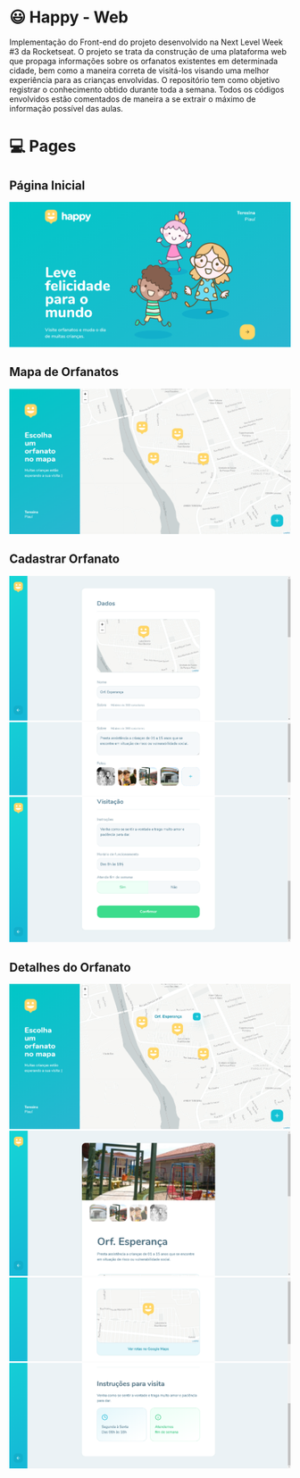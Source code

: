 # :smiley: Happy - Web

Implementação do Front-end do projeto desenvolvido na Next Level Week #3 da Rocketseat. O projeto se trata da construção de uma plataforma web que propaga informações sobre os orfanatos existentes em determinada cidade, bem como a maneira correta de visitá-los visando uma melhor experiência para as crianças envolvidas.
O repositório tem como objetivo registrar o conhecimento obtido durante toda a semana. Todos os códigos envolvidos estão comentados de maneira a se extrair o máximo de informação possível das aulas.

# :computer: Pages

## Página Inicial
![Screenshot](src/assets/prints/Landing.PNG)

## Mapa de Orfanatos
![Screenshot](src/assets/prints/OrphanagesMap_01.PNG)

## Cadastrar Orfanato
![Screenshot](src/assets/prints/CreateOrphanage_01.PNG)
![Screenshot](src/assets/prints/CreateOrphanage_02.PNG)
![Screenshot](src/assets/prints/CreateOrphanage_03.PNG)

## Detalhes do Orfanato
![Screenshot](src/assets/prints/OrphanagesMap_02.PNG)
![Screenshot](src/assets/prints/OrphanagesDetails_01.PNG)
![Screenshot](src/assets/prints/OrphanagesDetails_02.PNG)
![Screenshot](src/assets/prints/OrphanagesDetails_03.PNG)

